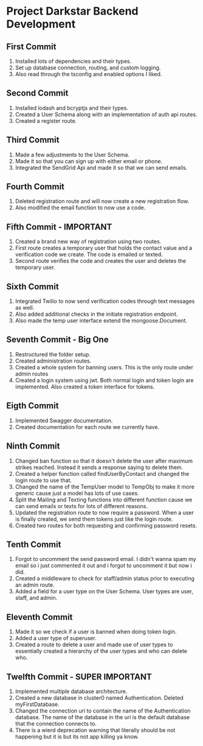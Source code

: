 # Project Darkstar Backend Development

## First Commit

1. Installed lots of dependencies and their types.
2. Set up database connection, routing, and custom logging.
3. Also read through the tsconfig and enabled options I liked.

## Second Commit

1. Installed lodash and bcryptjs and their types.
2. Created a User Schema along with an implementation of auth api routes.
3. Created a register route.

## Third Commit

1. Made a few adjustments to the User Schema.
2. Made it so that you can sign up with either email or phone.
3. Integrated the SendGrid Api and made it so that we can send emails.

## Fourth Commit

1. Deleted registration route and will now create a new registration flow.
2. Also modified the email function to now use a code.

## Fifth Commit - IMPORTANT

1. Created a brand new way of registration using two routes.
2. First route creates a temporary user that holds the contact value and a verification code we create. The code is emailed or texted.
3. Second route verifies the code and creates the user and deletes the temporary user.

## Sixth Commit

1. Integrated Twilio to now send verification codes through text messages as well.
2. Also added additional checks in the initiate registration endpoint.
3. Also made the temp user interface extend the mongoose.Document.

## Seventh Commit - Big One

1. Restructured the folder setup.
2. Created administration routes.
3. Created a whole system for banning users. This is the only route under admin routes
4. Created a login system using jwt. Both normal login and token login are implemented. Also created a token interface for tokens.

## Eigth Commit

1. Implemented Swagger documentation.
2. Created documentation for each route we currently have.

## Ninth Commit

1. Changed ban function so that it doesn't delete the user after maximum strikes reached. Instead it sends a response saying to delete them.
2. Created a helper function called findUserByContact and changed the login route to use that.
3. Changed the name of the TempUser model to TempObj to make it more generic cause just a model has lots of use cases.
4. Split the Mailing and Texting functions into different function cause we can send emails or texts for lots of different reasons.
5. Updated the registration route to now require a password. When a user is finally created, we send them tokens just like the login route.
6. Created two routes for both requesting and confirming password resets.

## Tenth Commit

1. Forgot to uncomment the send password email. I didn't wanna spam my email so i just commented it out and i forgot to uncomment it but now i did.
2. Created a middleware to check for staff/admin status prior to executing an admin route.
3. Added a field for a user type on the User Schema. User types are user, staff, and admin.

## Eleventh Commit

1. Made it so we check if a user is banned when doing token login.
2. Added a user type of superuser.
3. Created a route to delete a user and made use of user types to essentially created a hierarchy of the user types and who can delete who.

## Twelfth Commit - SUPER IMPORTANT

1. Implemented multiple database architecture.
2. Created a new database in cluster0 named Authentication. Deleted myFirstDatabase.
3. Changed the connection uri to contain the name of the Authentication database. The name of the database in the uri is the default database that the connection connects to.
4. There is a wierd deprecation warning that literally should be not happening but it is but its not app killing ya know.
